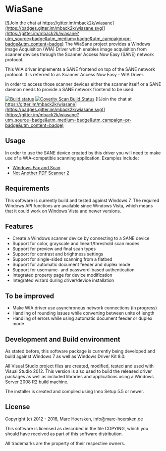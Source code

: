 WiaSane
=======

[![Join the chat at https://gitter.im/mback2k/wiasane](https://badges.gitter.im/mback2k/wiasane.svg)](https://gitter.im/mback2k/wiasane?utm_source=badge&utm_medium=badge&utm_campaign=pr-badge&utm_content=badge)
The WiaSane project provides a Windows Image Acquisition (WIA) Driver
which enables image acquisition from scanner devices through the
Scanner Access Now Easy (SANE) network protocol.

This WIA driver implements a SANE frontend on top of the SANE network
protocol. It is referred to as Scanner Access Now Easy - WIA Driver.

In order to access those scanner devices either the scanner itself or
a SANE daemon needs to provide a SANE network frontend to be used.

[![Build status](https://ci.appveyor.com/api/projects/status/ii609sebkclxnlmc/branch/master?svg=true)](https://ci.appveyor.com/project/mback2k/wiasane/branch/master)
[![Coverity Scan Build Status](https://scan.coverity.com/projects/3217/badge.svg)](https://scan.coverity.com/projects/mback2k-wiasane)
[![Join the chat at https://gitter.im/mback2k/wiasane](https://badges.gitter.im/mback2k/wiasane.svg)](https://gitter.im/mback2k/wiasane?utm_source=badge&utm_medium=badge&utm_campaign=pr-badge&utm_content=badge)

Usage
-----
In order to use the SANE device created by this driver you will need to
make use of a WIA-compatible scanning application. Examples include:
- [Windows Fax and Scan](http://bit.ly/windowsfaxandscan)
- [Not Another PDF Scanner 2](http://sourceforge.net/projects/naps2/)

Requirements
------------
This software is currently build and tested against Windows 7.
The required Windows API functions are available since Windows Vista,
which means that it could work on Windows Vista and newer versions.

Features
--------
- Create a Windows scanner device by connecting to a SANE device
- Support for color, grayscale and lineart/threshold scan modes
- Support for preview and final scan types
- Support for contrast and brightness settings
- Support for single-sided scanning from a flatbed
- Support for automatic document feeder and duplex mode
- Support for username- and password-based authentication
- Integrated property page for device modification
- Integrated wizard during driver/device installation

To be improved
--------------
- Make WIA driver use asynchronous network connections (in progress)
- Handling of rounding issues while converting between units of length
- Handling of errors while using automatic document feeder or duplex mode

Development and Build environment
---------------------------------
As stated before, this software package is currently being developed
and build against Windows 7 as well as Windows Driver Kit 8.0.

All Visual Studio project files are created, modified, tested and used
with Visual Studio 2012. This version is also used to build the
released driver packages as well as included libraries and applications
using a Windows Server 2008 R2 build machine.

The installer is created and compiled using Inno Setup 5.5 or newer.

License
-------
Copyright (c) 2012 - 2016, Marc Hoersken, <info@marc-hoersken.de>

This software is licensed as described in the file COPYING, which
you should have received as part of this software distribution.

All trademarks are the property of their respective owners.
